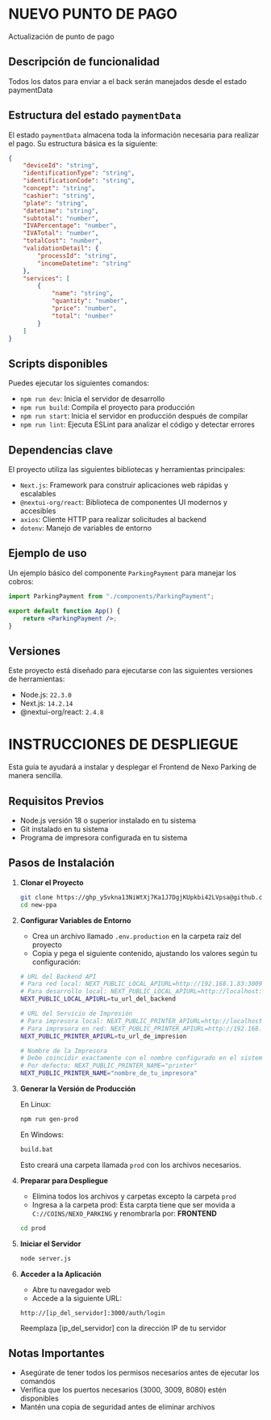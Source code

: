 # NUEVO PUNTO DE PAGO

Actualización de punto de pago

## Descripción de funcionalidad

Todos los datos para enviar a el back serán manejados desde el estado paymentData

## Estructura del estado `paymentData`

El estado `paymentData` almacena toda la información necesaria para realizar el pago. Su estructura básica es la siguiente:

```json
{
	"deviceId": "string",
	"identificationType": "string",
	"identificationCode": "string",
	"concept": "string",
	"cashier": "string",
	"plate": "string",
	"datetime": "string",
	"subtotal": "number",
	"IVAPercentage": "number",
	"IVATotal": "number",
	"totalCost": "number",
	"validationDetail": {
		"processId": "string",
		"incomeDatetime": "string"
	},
	"services": [
		{
			"name": "string",
			"quantity": "number",
			"price": "number",
			"total": "number"
		}
	]
}
```

## Scripts disponibles

Puedes ejecutar los siguientes comandos:

- `npm run dev`: Inicia el servidor de desarrollo
- `npm run build`: Compila el proyecto para producción
- `npm run start`: Inicia el servidor en producción después de compilar
- `npm run lint`: Ejecuta ESLint para analizar el código y detectar errores

## Dependencias clave

El proyecto utiliza las siguientes bibliotecas y herramientas principales:

- `Next.js`: Framework para construir aplicaciones web rápidas y escalables
- `@nextui-org/react`: Biblioteca de componentes UI modernos y accesibles
- `axios`: Cliente HTTP para realizar solicitudes al backend
- `dotenv`: Manejo de variables de entorno

## Ejemplo de uso

Un ejemplo básico del componente `ParkingPayment` para manejar los cobros:

```jsx
import ParkingPayment from "./components/ParkingPayment";

export default function App() {
	return <ParkingPayment />;
}
```

## Versiones

Este proyecto está diseñado para ejecutarse con las siguientes versiones de herramientas:

- Node.js: `22.3.0`
- Next.js: `14.2.14`
- @nextui-org/react: `2.4.8`

# INSTRUCCIONES DE DESPLIEGUE

Esta guía te ayudará a instalar y desplegar el Frontend de Nexo Parking de manera sencilla.

## Requisitos Previos

- Node.js versión 18 o superior instalado en tu sistema
- Git instalado en tu sistema
- Programa de impresora configurada en tu sistema

## Pasos de Instalación

1. **Clonar el Proyecto**
   ```bash
   git clone https://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@github.com/Jepierre89/new-ppa.git
   cd new-ppa
   ```

2. **Configurar Variables de Entorno**
   - Crea un archivo llamado `.env.production` en la carpeta raíz del proyecto
   - Copia y pega el siguiente contenido, ajustando los valores según tu configuración:

   ```bash
   # URL del Backend API
   # Para red local: NEXT_PUBLIC_LOCAL_APIURL=http://192.168.1.83:3009
   # Para desarrollo local: NEXT_PUBLIC_LOCAL_APIURL=http://localhost:3009
   NEXT_PUBLIC_LOCAL_APIURL=tu_url_del_backend

   # URL del Servicio de Impresión
   # Para impresora local: NEXT_PUBLIC_PRINTER_APIURL=http://localhost:8080
   # Para impresora en red: NEXT_PUBLIC_PRINTER_APIURL=http://192.168.1.50:8080
   NEXT_PUBLIC_PRINTER_APIURL=tu_url_de_impresion

   # Nombre de la Impresora
   # Debe coincidir exactamente con el nombre configurado en el sistema
   # Por defecto: NEXT_PUBLIC_PRINTER_NAME="printer"
   NEXT_PUBLIC_PRINTER_NAME="nombre_de_tu_impresora"
   ```

3. **Generar la Versión de Producción**
   
   En Linux:
   ```bash
   npm run gen-prod
   ```

   En Windows:
   ```bash
   build.bat
   ```

   Esto creará una carpeta llamada `prod` con los archivos necesarios.

4. **Preparar para Despliegue**
   - Elimina todos los archivos y carpetas excepto la carpeta `prod`
   - Ingresa a la carpeta prod:
   Esta carpta tiene que ser movida a `C://COINS/NEXO_PARKING` y renombrarla por: **FRONTEND**
   ```bash
   cd prod
   ```

5. **Iniciar el Servidor**
   ```bash
   node server.js
   ```

6. **Acceder a la Aplicación**
   - Abre tu navegador web
   - Accede a la siguiente URL:
   ```
   http://[ip_del_servidor]:3000/auth/login
   ```
   Reemplaza [ip_del_servidor] con la dirección IP de tu servidor

## Notas Importantes

- Asegúrate de tener todos los permisos necesarios antes de ejecutar los comandos
- Verifica que los puertos necesarios (3000, 3009, 8080) estén disponibles
- Mantén una copia de seguridad antes de eliminar archivos
